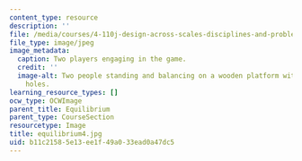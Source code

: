 ```yaml
---
content_type: resource
description: ''
file: /media/courses/4-110j-design-across-scales-disciplines-and-problem-contexts-spring-2013/b11c21585e13ee1f49a033ead0a47dc5_equilibrium4.jpg
file_type: image/jpeg
image_metadata:
  caption: Two players engaging in the game.
  credit: ''
  image-alt: Two people standing and balancing on a wooden platform with hexagonal
    holes.
learning_resource_types: []
ocw_type: OCWImage
parent_title: Equilibrium
parent_type: CourseSection
resourcetype: Image
title: equilibrium4.jpg
uid: b11c2158-5e13-ee1f-49a0-33ead0a47dc5
---
```

